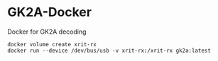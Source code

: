 # GK2A-Docker
Docker for GK2A decoding

```
docker volume create xrit-rx
docker run --device /dev/bus/usb -v xrit-rx:/xrit-rx gk2a:latest
```
